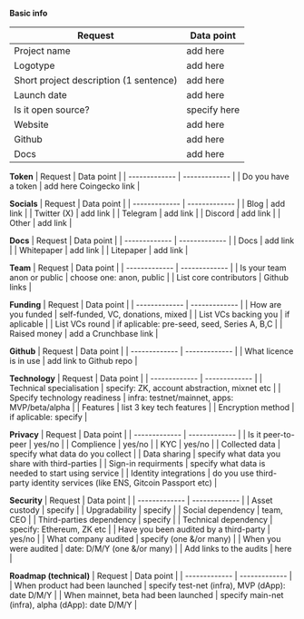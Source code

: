 **Basic info**

| Request  | Data point | 
| ------------- | ------------- |
| Project name  | add here |
| Logotype  | add here |
| Short project description (1 sentence) | add here |
| Launch date | add here |
| Is it open source? | specify here |
| Website  | add here |
| Github  | add here |
| Docs  | add here |

**Token**
| Request  | Data point | 
| ------------- | ------------- |
| Do you have a token | add here Coingecko link |

**Socials**
| Request  | Data point | 
| ------------- | ------------- |
| Blog | add link |
| Twitter (X) | add link |
| Telegram | add link |
| Discord | add link |
| Other | add link |

**Docs**
| Request  | Data point | 
| ------------- | ------------- |
| Docs | add link |
| Whitepaper | add link |
| Litepaper | add link |

**Team**
| Request  | Data point | 
| ------------- | ------------- |
| Is your team anon or public  | choose one: anon, public | 
| List core contributors | Github links | 

**Funding**
| Request  | Data point | 
| ------------- | ------------- |
| How are you funded  | self-funded, VC, donations, mixed | 
| List VCs backing you  | if aplicable |
| List VCs round  | if aplicable: pre-seed, seed, Series A, B,C | 
| Raised money | add a Crunchbase link | 

**Github**
| Request  | Data point | 
| ------------- | ------------- |
| What licence is in use  | add link to Github repo | 

**Technology**
| Request  | Data point | 
| ------------- | ------------- |
| Technical specialisation  | specify: ZK, account abstraction, mixnet etc | 
| Specify technology readiness  | infra: testnet/mainnet, apps: MVP/beta/alpha | 
| Features  | list 3 key tech features | 
| Encryption method  | if aplicable: specify | 

**Privacy**
| Request  | Data point | 
| ------------- | ------------- |
| Is it peer-to-peer  | yes/no | 
| Complience  | yes/no |
| KYC  | yes/no |
| Collected data  | specify what data do you collect |
| Data sharing  | specify what data you share with third-parties |
| Sign-in requirments | specify what data is needed to start using service |
| Identity integrations | do you use third-party identity services (like ENS, Gitcoin Passport etc) |

**Security**
| Request  | Data point | 
| ------------- | ------------- |
| Asset custody | specify | 
| Upgradability  | specify |
| Social dependency  | team, CEO |
| Third-parties dependency | specify |
| Technical dependency | specify: Ethereum, ZK etc |
| Have you been audited by a third-party | yes/no |
| What company audited | specify (one &/or many) |
| When you were audited | date: D/M/Y (one &/or many) |
| Add links to the audits | here |

**Roadmap (technical)**
| Request  | Data point | 
| ------------- | ------------- |
| When product had been launched | specify test-net (infra), MVP (dApp): date D/M/Y | 
| When mainnet, beta had been launched  | specify main-net (infra), alpha (dApp): date D/M/Y | 
